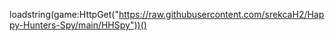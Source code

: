 loadstring(game:HttpGet("https://raw.githubusercontent.com/srekcaH2/Happy-Hunters-Spy/main/HHSpy"))()

